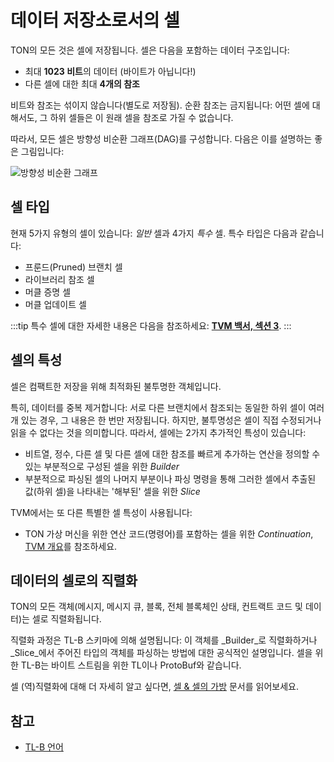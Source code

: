 # 데이터 저장소로서의 셀

TON의 모든 것은 셀에 저장됩니다. 셀은 다음을 포함하는 데이터 구조입니다:

- 최대 **1023 비트**의 데이터 (바이트가 아닙니다!)
- 다른 셀에 대한 최대 **4개의 참조**

비트와 참조는 섞이지 않습니다(별도로 저장됨). 순환 참조는 금지됩니다: 어떤 셀에 대해서도, 그 하위 셀들은 이 원래 셀을 참조로 가질 수 없습니다.

따라서, 모든 셀은 방향성 비순환 그래프(DAG)를 구성합니다. 다음은 이를 설명하는 좋은 그림입니다:

![방향성 비순환 그래프](/img/docs/dag.png)

## 셀 타입

현재 5가지 유형의 셀이 있습니다: *일반* 셀과 4가지 *특수* 셀.
특수 타입은 다음과 같습니다:

- 프룬드(Pruned) 브랜치 셀
- 라이브러리 참조 셀
- 머클 증명 셀
- 머클 업데이트 셀

:::tip
특수 셀에 대한 자세한 내용은 다음을 참조하세요: [**TVM 백서, 섹션 3**](https://ton.org/tvm.pdf).
:::

## 셀의 특성

셀은 컴팩트한 저장을 위해 최적화된 불투명한 객체입니다.

특히, 데이터를 중복 제거합니다: 서로 다른 브랜치에서 참조되는 동일한 하위 셀이 여러 개 있는 경우, 그 내용은 한 번만 저장됩니다. 하지만, 불투명성은 셀이 직접 수정되거나 읽을 수 없다는 것을 의미합니다. 따라서, 셀에는 2가지 추가적인 특성이 있습니다:

- 비트열, 정수, 다른 셀 및 다른 셀에 대한 참조를 빠르게 추가하는 연산을 정의할 수 있는 부분적으로 구성된 셀을 위한 *Builder*
- 부분적으로 파싱된 셀의 나머지 부분이나 파싱 명령을 통해 그러한 셀에서 추출된 값(하위 셀)을 나타내는 '해부된' 셀을 위한 *Slice*

TVM에서는 또 다른 특별한 셀 특성이 사용됩니다:

- TON 가상 머신을 위한 연산 코드(명령어)를 포함하는 셀을 위한 *Continuation*, [TVM 개요](/v3/documentation/tvm/tvm-overview)를 참조하세요.

## 데이터의 셀로의 직렬화

TON의 모든 객체(메시지, 메시지 큐, 블록, 전체 블록체인 상태, 컨트랙트 코드 및 데이터)는 셀로 직렬화됩니다.

직렬화 과정은 TL-B 스키마에 의해 설명됩니다: 이 객체를 _Builder_로 직렬화하거나 _Slice_에서 주어진 타입의 객체를 파싱하는 방법에 대한 공식적인 설명입니다.
셀을 위한 TL-B는 바이트 스트림을 위한 TL이나 ProtoBuf와 같습니다.

셀 (역)직렬화에 대해 더 자세히 알고 싶다면, [셀 & 셀의 가방](/v3/documentation/data-formats/tlb/cell-boc) 문서를 읽어보세요.

## 참고

- [TL-B 언어](/v3/documentation/data-formats/tlb/tl-b-language)
